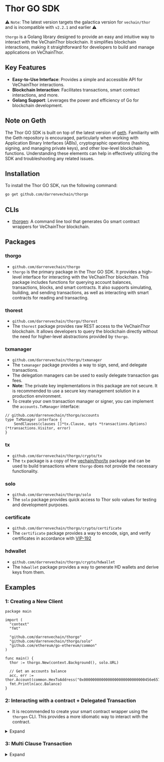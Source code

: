 # Thor GO SDK

⚠️ `Note`: The latest version targets the galactica version for `vechain/thor` and is incompatible with `v2.2.1` and earlier ⚠️

`thorgo` is a Golang library designed to provide an easy and intuitive way to interact with the VeChainThor
blockchain. It simplifies blockchain interactions, making it straightforward for developers to build and manage
applications on VeChainThor.

## Key Features

- **Easy-to-Use Interface**: Provides a simple and accessible API for VeChainThor interactions.
- **Blockchain Interaction**: Facilitates transactions, smart contract interactions, and more.
- **Golang Support**: Leverages the power and efficiency of Go for blockchain development.

## Note on Geth

The Thor GO SDK is built on top of the latest version of [geth](https://github.com/ethereum/go-ethereum). Familiarity
with the Geth repository is encouraged, particularly when working with Application Binary Interfaces (ABIs),
cryptographic operations (hashing, signing, and managing private keys), and other low-level blockchain functions.
Understanding these elements can help in effectively utilizing the SDK and troubleshooting any related issues.

## Installation

To install the Thor GO SDK, run the following command:

```bash
go get github.com/darrenvechain/thorgo
``` 


## CLIs

- [thorgen](./cmd/thorgen/README.md): A command line tool that generates Go smart contract wrappers for VeChainThor blockchain.

## Packages

### thorgo

- `github.com/darrenvechain/thorgo`
- `thorgo` is the primary package in the Thor GO SDK. It provides a high-level interface for interacting with the
  VeChainThor blockchain. This package includes functions for querying account balances, transactions, blocks, and smart
  contracts. It also supports simulating, building, and sending transactions, as well as interacting with smart
  contracts for reading and transacting.

### thorest

- `github.com/darrenvechain/thorgo/thorest`
- The `thorest` package provides raw REST access to the VeChainThor blockchain. It allows developers to query the
  blockchain directly without the need for higher-level abstractions provided by `thorgo`.

### txmanager

- `github.com/darrenvechain/thorgo/txmanager`
- The `txmanager` package provides a way to sign, send, and delegate transactions.
- The delegation managers can be used to easily delegate transaction gas fees.
- **Note**: The private key implementations in this package are not secure. It is recommended to use a secure key
  management solution in a production environment.
- To create your own transaction manager or signer, you can implement the `accounts.TxManager` interface:

```golang
// github.com/darrenvechain/thorgo/accounts
type TxManager interface {
    SendClauses(clauses []*tx.Clause, opts *transactions.Options) (*transactions.Visitor, error)
}
```

### tx

- `github.com/darrenvechain/thorgo/crypto/tx`
- The `tx` package is a copy of the [vechain/thor/tx](https://github.com/vechain/thor/tree/master/tx) package and can be
  used to build transactions where `thorgo` does not provide the necessary functionality.

### solo

- `github.com/darrenvechain/thorgo/solo`
- The `solo` package provides quick access to Thor solo values for testing and development purposes.

### certificate

- `github.com/darrenvechain/thorgo/crypto/certificate`
- The `certificate` package provides a way to encode, sign, and verify certificates in accordance
  with [VIP-192](https://github.com/vechain/VIPs/blob/master/vips/VIP-192.md)

### hdwallet

- `github.com/darrenvechain/thorgo/crypto/hdwallet`
- The `hdwallet` package provides a way to generate HD wallets and derive keys from them.

## Examples

### 1: Creating a New Client

```golang
package main

import (
  "context"
  "fmt"

  "github.com/darrenvechain/thorgo"
  "github.com/darrenvechain/thorgo/solo"
  "github.com/ethereum/go-ethereum/common"
)

func main() {
  thor := thorgo.New(context.Background(), solo.URL)

  // Get an accounts balance
  acc, err := thor.Account(common.HexToAddress("0x0000000000000000000000000000456e6570")).Get()
  fmt.Println(acc.Balance)
}

```

### 2: Interacting with a contract + Delegated Transaction

- It is recommended to create your smart contract wrapper using the `thorgen` CLI. This provides a more idiomatic way to
  interact with the contract.

<details>
  <summary>Expand</summary>

```golang
package main

import (
	"context"
	"log/slog"
	"math/big"

	"github.com/darrenvechain/thorgo"
	"github.com/darrenvechain/thorgo/builtins"
	"github.com/darrenvechain/thorgo/solo"
	"github.com/darrenvechain/thorgo/transactions"
	"github.com/darrenvechain/thorgo/txmanager"
)

func main() {
	thor := thorgo.New(context.Background(), "http://localhost:8669")

	// Create a delegated transaction manager
	origin := txmanager.FromPK(solo.Keys()[0], thor.Client)
	gasPayer := txmanager.NewDelegator(solo.Keys()[1])
	txSender := txmanager.NewDelegatedManager(thor.Client, origin, gasPayer)

	// Use the `thorgen` CLI to build your own smart contract wrapper
	vtho, _ := builtins.NewVTHOTransactor(thor.Client, txSender)

	// Create a new account to receive the tokens
	recipient, _ := txmanager.GeneratePK(thor.Client)

	// Call the balanceOf function
	balance, err := vtho.BalanceOf(recipient.Address())
	slog.Info("recipient balance before", "balance", balance, "error", err)

	tx, err := vtho.Transfer(recipient.Address(), big.NewInt(1000000000000000000), &transactions.Options{})
	if err != nil {
		slog.Error("transfer error", "error", err)
		return
	}
	receipt, _ := tx.Wait(context.Background())
	slog.Info("transfer receipt", "error", receipt.Reverted)

	balance, err = vtho.BalanceOf(recipient.Address())
	slog.Info("recipient balance after", "balance", balance, "error", err)
}
```

</details>

### 3: Multi Clause Transaction

<details>
  <summary>Expand</summary>

```golang
package main

import (
  "context"
  "log/slog"
  "math/big"

  "github.com/darrenvechain/thorgo"
  "github.com/darrenvechain/thorgo/builtins"
  "github.com/darrenvechain/thorgo/crypto/tx"
  "github.com/darrenvechain/thorgo/solo"
  "github.com/darrenvechain/thorgo/transactions"
  "github.com/darrenvechain/thorgo/txmanager"
)

func main() {
  thor := thorgo.New(context.Background(), "http://localhost:8669")

  // Create a delegated transaction manager
  origin := txmanager.FromPK(solo.Keys()[0], thor.Client)
  recipient1, _ := txmanager.GeneratePK(thor.Client)
  recipient2, _ := txmanager.GeneratePK(thor.Client)

  vtho, _ := builtins.NewVTHOTransactor(thor.Client, origin)

  clause1, _ := vtho.TransferAsClause(recipient1.Address(), big.NewInt(1000))
  clause2, _ := vtho.TransferAsClause(recipient2.Address(), big.NewInt(9999))

  tx, _ := origin.SendClauses([]*tx.Clause{clause1, clause2}, &transactions.Options{})
  slog.Info("transaction sent", "id", tx.ID())
  trx, _ := tx.Wait(context.Background())
  slog.Info("transaction mined", "reverted", trx.Reverted)

  balance1, _ := vtho.BalanceOf(recipient1.Address())
  balance2, _ := vtho.BalanceOf(recipient2.Address())

  slog.Info("recipient1", "balance", balance1)
  slog.Info("recipient2", "balance", balance2)
}

```
</details>
